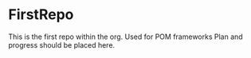 # FirstRepo
This is the first repo within the org. Used for POM frameworks
Plan and progress should be placed here.
